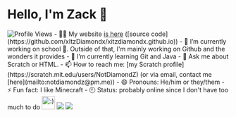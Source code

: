 <h1>Hello, I'm Zack 👋</h1>
<img src="https://komarev.com/ghpvc/?username=xItzDiamondx&label=Profile+Views" alt="Profile Views">
- 👨‍💻 My website <a href="https://xitzdiamondx.github.io" target="_blank">is here</a> ([source code](https://github.com/xItzDiamondx/xitzdiamondx.github.io))
- 🔭 I’m currently working on school 🙁. Outside of that, I'm mainly working on Github and the wonders it provides
- 🌱 I’m currently learning Git and Java
- 💬 Ask me about Scratch or HTML.
- 📫 How to reach me: [my Scratch profile](https://scratch.mit.edu/users/NotDiamondZ) (or via email, contact me [here](mailto:notdiamondz@pm.me))
- 😄 Pronouns: He/him or they/them
- ⚡ Fun fact: I like Minecraft  
- 🕘 Status: probably online since I don't have too much to do
<img src="https://raw.githubusercontent.com/gosoccerboy5/gosoccerboy5.github.io/3deab9880fec886abe2e55fcdb43bee838820ea4/resources/cat-head.svg" alt=":)" width="30" title = "meow"/>
<img src = "https://github-readme-stats.vercel.app/api?username=xitzdiamondx&theme=tokyonight">
<img src="https://github-readme-stats.vercel.app/api/top-langs/?username=xitzdiamondx&theme=radical">

